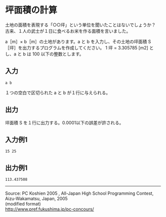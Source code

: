# 坪面積の計算

土地の面積を表現する「○○坪」という単位を聞いたことはないでしょうか？ 古来、１人の武士が１日に食べるお米を作る面積を言いました。

a［m］× b［m］の土地があります。a と b を入力し、その土地の坪面積 S［坪］を出力するプログラムを作成してください。 1 坪 = 3.305785 [m2] とし、a と b は 100 以下の整数とします。

## 入力

  

    a b

１つの空白で区切られた a と b が１行に与えられる。

## 出力

坪面積 S を１行に出力する。0.0001以下の誤差が許される。

## 入力例1

    15 25

## 出力例1

    113.437508

* * *

Source: PC Koshien 2005 , All-Japan High School Programming Contest, Aizu-Wakamatsu, Japan, 2005   
(modified format)   
<http://www.pref.fukushima.jp/pc-concours/>